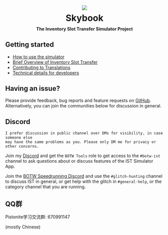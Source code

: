 <div style="display:flex;justify-content:center">
    <img src="/icon.svg" />
</div>
<h1 style="text-align:center;margin:0.3em">
    <span class="header">Skybook</span>
</h1>
<h4 style="text-align:center;margin:0.2em;color:var(--warning-border)">
    <span class="header">The Inventory Slot Transfer Simulator Project</span>
</h4>

## Getting started
- [How to use the simulator](./user/index.md)
- [Brief Overview of Inventory Slot Transfer](./ist/index.md)
- [Contributing to Translations](./developer/contributing/translation.md)
- [Technical details for developers](./developer/index.md)

## Having an issue?
Please provide feedback, bug reports and feature requests on [GitHub](https://github.com/Pistonite/botw-ist/issues/new).
Alternatively, you can join the communities below for discussion in general.

## Discord
```admonish warning
I prefer discussion in public channel over DMs for visibility, in case someone else
may have the same problems as you. Please only DM me for privacy or other concerns.
```

Join my [Discord](https://discord.gg/xe2wHYrSgB)
and get the `BOTW Tools` role to get access to the `#botw-ist` channel to ask
questions about or discuss features of the IST Simulator App.

Join the [BOTW Speedrunning Discord](https://discord.gg/vjH24SpMhD) and use the `#glitch-hunting` channel
to discuss IST in general, or get help with the glitch in `#general-help`, or
the category channel that you are running.

## QQ群
Pistonite学习交流群: 670991147

(mostly Chinese)
